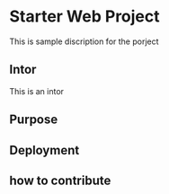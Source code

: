 # Starter Web Project

This is sample discription for the porject

## Intor

This is an intor

## Purpose

## Deployment

## how to contribute